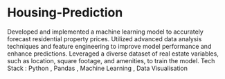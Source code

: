 # Housing-Prediction
Developed and implemented a machine learning model to accurately forecast residential property prices. Utilized
advanced data analysis techniques and feature engineering to improve model performance and enhance predictions.
Leveraged a diverse dataset of real estate variables, such as location, square footage, and amenities, to train the
model.
Tech Stack : Python , Pandas , Machine Learning , Data Visualisation
